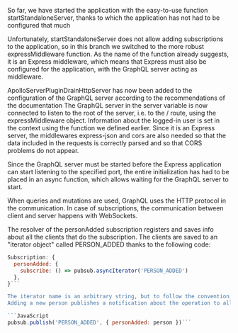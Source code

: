 So far, we have started the application with the easy-to-use function startStandaloneServer, thanks to which the application has not had to be configured that much

Unfortunately, startStandaloneServer does not allow adding subscriptions to the application, so in this branch we switched to the more robust expressMiddleware function. As the name of the function already suggests, it is an Express middleware, which means that Express must also be configured for the application, with the GraphQL server acting as middleware.

ApolloServerPluginDrainHttpServer has now been added to the configuration of the GraphQL server according to the recommendations of the documentation
The GraphQL server in the server variable is now connected to listen to the root of the server, i.e. to the / route, using the expressMiddleware object. Information about the logged-in user is set in the context using the function we defined earlier. Since it is an Express server, the middlewares express-json and cors are also needed so that the data included in the requests is correctly parsed and so that CORS problems do not appear.

Since the GraphQL server must be started before the Express application can start listening to the specified port, the entire initialization has had to be placed in an async function, which allows waiting for the GraphQL server to start.

When queries and mutations are used, GraphQL uses the HTTP protocol in the communication. In case of subscriptions, the communication between client and server happens with WebSockets.

 The resolver of the personAdded subscription registers and saves info about all the clients that do the subscription. The clients are saved to an "iterator object" called PERSON_ADDED thanks to the following code:

```JavaScript
Subscription: {
  personAdded: {
    subscribe: () => pubsub.asyncIterator('PERSON_ADDED')
  },
}```

The iterator name is an arbitrary string, but to follow the convention, it is the subscription name written in capital letters.
Adding a new person publishes a notification about the operation to all subscribers with PubSub's method publish:

```JavaScript
pubsub.publish('PERSON_ADDED', { personAdded: person })```